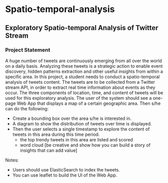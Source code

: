 # Spatio-temporal-analysis
## Exploratory Spatio-temporal Analysis of Twitter Stream

### Project Statement 
A huge number of tweets are continuously emerging from all over the world on a daily basis. Analyzing these tweets is a strategic action to enable event discovery, hidden patterns extraction and other useful insights from within a specific area.
In this project, a student needs to conduct a spatio-temporal analysis of tweets content. The tweets are to be collected from a Twitter stream API, in order to extract real time information about events as they occur. The three components of location, time, and content of tweets will be used for this exploratory analysis.
The user of the system should see a one-page Web App that displays a map of a certain geographic area. Then s/he can do the following:
- Create a bounding box over the area s/he is interested in.
- A diagram to show the distribution of tweets over time is displayed.
- Then the user selects a single timestamp to explore the content of tweets in this area during this time period.  
  - the top trendy tweets in this area are listed and scored
  - word cloud
[be creative and show how you can build a story of insights that can add value]
 
Notes:
- Users should use ElasticSearch to index the tweets.
- You can use leaflet to build the UI of the Web App.
